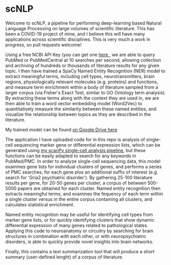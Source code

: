 # scNLP
Welcome to scNLP, a pipeline for performing deep-learning based Natural Language Processing on large volumes of scientific literature. This has been a COVID-19 project of mine, and I believe this will have many applications across scientific disciplines. This is very much a work in progress, so pull requests welcome!

Using a free NCBI API Key (you can get one <a href='https://ncbiinsights.ncbi.nlm.nih.gov/2017/11/02/new-api-keys-for-the-e-utilities/'>here </a>, we are able to query PubMed or PubMedCentral at 10 searches per second, allowing collection and archiving of hundreds or thousands of literature results for any given topic. I then have trained a SpaCy Named Entity Recognition (NER) model to extract meaningful terms, including cell types, neurotransmitters, brain regions, physiologically relevant molecules (e.g. proteins) and functions, and measure term enrichment within a body of literature sampled from a larger corpus (via Fisher's Exact Test, similar to GO Ontology term analysis). By extracting these terms along with the context they are used in, we are then able to train a word vector embedding model (Word2Vec) to quantitatively measure the  similarity between these named entities, and visualize the relationship between topics as they are described in the literature.

My trained model can be found <a href='https://drive.google.com/drive/folders/1B5DBQBiVd1Hso8NN2Yxnzgl7b_j-0awy?usp=sharing'>on Google Drive here</a>

The application I have uploaded code for in this repo is analysis of single-cell sequencing marker gene or differential expression lists, which can be generated using  <a href='https://github.com/alexcwsmith/singleCellTools'>my scanPy single-cell analysis pipeline</a>, but these functions can be easily adapted to search for any keywords in PubMed/PMC. In order to analyze single-cell sequencing data, this model examines gene lists for individual clusters of genes, and performs a series of PMC searches, for each gene plus an additional suffix of interest (e.g. search for 'Gria2 psychiatric disorder'). By gathering 25-100 literature results per gene, for 20-50 genes per cluster, a corpus of between 500-5000 papers are obtained for each cluster. Named entity recognition then extracts meaningful terms, and examines the fequency of each term within a single cluster versus in the entire corpus containing all clusters, and calculates statistical enrichment.

Named entity recognition may be useful for identifying cell types from marker gene lists, or for quickly identifying clusters that show dynamic differential expression of many genes related to pathological states. Applying this code to neuroanatomy or circuitry by searching for brain structures in combination with each other, or with neuropsychiatric disorders, is able to quickly provide novel insights into brain networks.

Finally, this contains a text summarization tool that will produce a short summary (user-defined lenght) of a corpus of literature.
